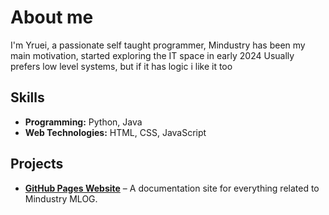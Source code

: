 # About me
I'm Yruei, a passionate self taught programmer, Mindustry has been my main motivation, started exploring the IT space in early 2024
Usually prefers low level systems, but if it has logic i like it too

## Skills
- **Programming:** Python, Java
- **Web Technologies:** HTML, CSS, JavaScript

## Projects
- **[GitHub Pages Website](https://yrueii.github.io)** – A documentation site for everything related to Mindustry MLOG.


<!--
**Yrueii/Yrueii** is a ✨ _special_ ✨ repository because its `README.md` (this file) appears on your GitHub profile.

Here are some ideas to get you started:

- 🔭 I’m currently working on ...
- 🌱 I’m currently learning ...
- 👯 I’m looking to collaborate on ...
- 🤔 I’m looking for help with ...
- 💬 Ask me about ...
- 📫 How to reach me: ...
- 😄 Pronouns: ...
- ⚡ Fun fact: ...
-->
